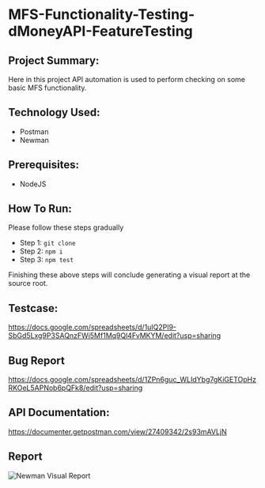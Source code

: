 # MFS-Functionality-Testing-dMoneyAPI-FeatureTesting


## Project Summary:
Here in this project API automation is used to perform checking on some basic MFS functionality.


## Technology Used:
- Postman
- Newman


## Prerequisites:
- NodeJS


## How To Run:
Please follow these steps gradually
- Step 1: ``` git clone ```
- Step 2: ``` npm i ```
- Step 3: ``` npm test ```

Finishing these above steps will conclude generating a visual report at the source root.


## Testcase:
https://docs.google.com/spreadsheets/d/1uIQ2Pl9-SbGd5Lxg9P3SAQnzFWi5Mf1Mq9Ql4FvMKYM/edit?usp=sharing


## Bug Report
https://docs.google.com/spreadsheets/d/1ZPn6guc_WLIdYbg7gKiGETOpHzRKOeL5APNob6pQFk8/edit?usp=sharing


## API Documentation:
https://documenter.getpostman.com/view/27409342/2s93mAVLjN


## Report
![Newman Visual Report](https://github.com/NzSakib017/MFS-Functionality-Testing-dMoneyAPI-FeatureTesting/assets/134344378/790afb38-02e9-4a9b-9636-5992eae7e2a9)

